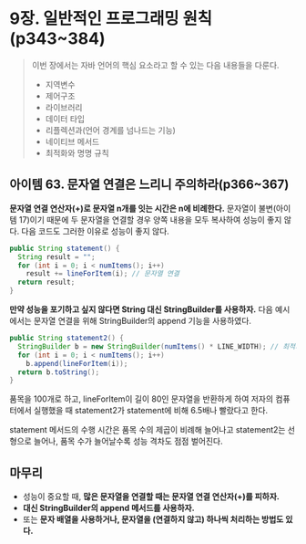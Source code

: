 # 9장. 일반적인 프로그래밍 원칙(p343~384)

> 이번 장에서는 자바 언어의 핵심 요소라고 할 수 있는 다음 내용들을 다룬다.
>
> - 지역변수
> - 제어구조
> - 라이브러리
> - 데이터 타입 
> - 리플렉션과(언어 경계를 넘나드는 기능) 
> - 네이티브 메서드
> - 최적화와 명명 규칙

## 아이템 63. 문자열 연결은 느리니 주의하라(p366~367)

**문자열 연결 연산자(+)로 문자열 n개를 잇는 시간은 n에 비례한다.** 문자열이 불변(아이템 17)이기 때문에 두 문자열을 연결할 경우 양쪽 내용을 모두 복사하여 성능이 좋지 않다. 다음 코드도 그러한 이유로 성능이 좋지 않다.

```java
public String statement() {
  String result = "";
  for (int i = 0; i < numItems(); i++)
    result += lineForItem(i); // 문자열 연결
  return result;
}
```

**만약 성능을 포기하고 싶지 않다면 String 대신 StringBuilder를 사용하자.** 다음 예시에서는 문자열 연결을 위해 StringBuilder의 append 기능을 사용하였다.

```java
public String statement2() {
  StringBuilder b = new StringBuilder(numItems() * LINE_WIDTH); // 최적의 크기로 초기화
  for (int i = 0; i < numItems(); i++)
    b.append(lineForItem(i));
  return b.toString();
}
```

품목을 100개로 하고, lineForItem이 길이 80인 문자열을 반환하게 하여 저자의 컴퓨터에서 실행했을 때 statement2가 statement에 비해 6.5배나 빨랐다고 한다.

statement 메서드의 수행 시간은 품목 수의 제곱이 비례해 늘어나고 statement2는 선형으로 늘어나, 품목 수가 늘어날수록 성능 격차도 점점 벌어진다.

 ## 마무리

- 성능이 중요할 때, **많은 문자열을 연결할 때는 문자열 연결 연산자(+)를 피하자.** 
- **대신 StringBuilder의 append 메서드를 사용하자.** 
- 또는 **문자 배열을 사용하거나, 문자열을 (연결하지 않고) 하나씩 처리하는 방법도 있다.**


